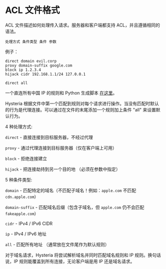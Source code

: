 # ACL 文件格式

ACL 文件描述如何处理传入请求。服务器和客户端都支持 ACL，并且遵循相同的语法。

```
处理方式 条件类型 条件 参数
```

例子：

```
direct domain evil.corp
proxy domain-suffix google.com
block ip 1.2.3.4
hijack cidr 192.168.1.1/24 127.0.0.1

direct all
```

一个直连所有中国 IP 的规则和 Python 生成脚本 [在这里](docs/acl)。

Hysteria 根据文件中第一个匹配到规则对每个请求进行操作。当没有匹配时默认的行为是代理连接。可以通过在文件的末尾添加一个规则加上条件 "all" 来设置默认行为。

4 种处理方式:

`direct` - 直接连接到目标服务器，不经过代理

`proxy` - 通过代理连接到目标服务器（仅在客户端上可用）

`block` - 拒绝连接建立

`hijack` - 把连接劫持到另一个目的地 （必须在参数中指定）

5 种条件类型:

`domain` - 匹配特定的域名（不匹配子域名！例如：`apple.com` 不匹配 `cdn.apple.com`）

`domain-suffix` - 匹配域名后缀（包含子域名，但 `apple.com` 仍不会匹配 `fakeapple.com`）

`cidr` - IPv4 / IPv6 CIDR

`ip` - IPv4 / IPv6 地址

`all` - 匹配所有地址 （通常放在文件尾作为默认规则）

对于域名请求，Hysteria 将尝试解析域名并同时匹配域名规则和 IP 规则。换句话说，IP 规则能覆盖到所有连接，无论客户端是用 IP 还是域名请求。